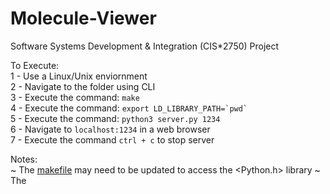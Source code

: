 # Molecule-Viewer
Software Systems Development &amp; Integration (CIS*2750) Project

To Execute:\
1 - Use a Linux/Unix enviornment\
2 - Navigate to the folder using CLI\
3 - Execute the command: <code>make</code>\
4 - Execute the command: <code>export LD_LIBRARY_PATH=\`pwd\`</code>\
5 - Execute the command: <code>python3 server.py 1234</code>\
6 - Navigate to `localhost:1234` in a web browser\
7 - Execute the command  `ctrl + c` to stop server

Notes:\
~ The <a href="./makefile">makefile</a> may need to be updated to access the <Python.h> library
~ The 
